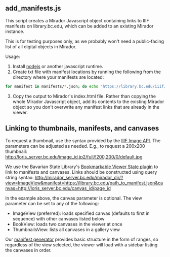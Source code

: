 ## add_manifests.js
This script creates a Mirador Javascript object containing links to IIIF
manifests on library.bc.edu, which can be added to an existing Mirador instance.

This is for testing purposes only, as we probably won't need a public-facing list
of all digital objects in Mirador.

Usage:
1. Install [nodejs](https://nodejs.org/en/) or another javascript runtime.
2. Create txt file with manifest locations by running the following from the
directory where your manifests are located:
```bash
for manifest in manifests/*.json; do echo "https://library.bc.edu/iiif/manifests/$manifest" >> manifests.txt; done
```
3. Copy the output to Mirador's index.html file. Rather than copying the whole
Mirador Javascript object, add its contents to the existing Mirador object so
you don't overwrite any manifest links that are already in the viewer.

## Linking to thumbnails, manifests, and canvases
To request a thumbnail, use the syntax provided by the [IIIF Image API](http://iiif.io/api/image/2.1/#image-request-uri-syntax). 
The parameters can be adjusted as needed. E.g., to request a 200x200 thumbnail: 
http://loris_server.bc.edu/image_id.jp2/full/!200,200/0/default.jpg

We use the Bavarian State Library's [Bookmarkable Viewer State plugin](https://github.com/dbmdz/mirador-plugins#bookmarkable-viewer-state) 
to link to manifests and canvases. Links should be constructed using query string 
syntax: http://mirador_server.bc.edu/mirador_dir/?view=ImageView&manifest=https://library.bc.edu/path_to_manifest.json&canvas=http://loris_server.bc.edu/canvas_id/page_id

In the example above, the canvas parameter is optional. The view parameter can be 
set to any of the following:

* ImageView (preferred): loads specified canvas (defaults to first in sequence) 
with other canvases listed below 
* BookView: loads two canvases in the viewer at once
* ThumbnailsView: lists all canvases in a gallery view

Our [manifest generator](https://github.com/BCLibraries/mets-to-iiif) provides 
basic structure in the form of ranges, so regardless of the view selected, the 
viewer will load with a sidebar listing the canvases in order.